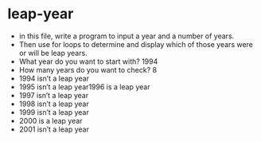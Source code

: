# leap-year

- in this file, write a program to input a year and a number of years.
- Then use for loops to determine and display which of those years were or will be leap years.
- What year do you want to start with?           1994
- How many years do you want to check?     8
- 1994	isn’t a leap year
- 1995	isn’t a leap year1996 is a leap year
- 1997	isn’t a leap year
- 1998	isn’t a leap year
- 1999	isn’t a leap year
- 2000	is a leap year
- 2001	isn’t a leap year
